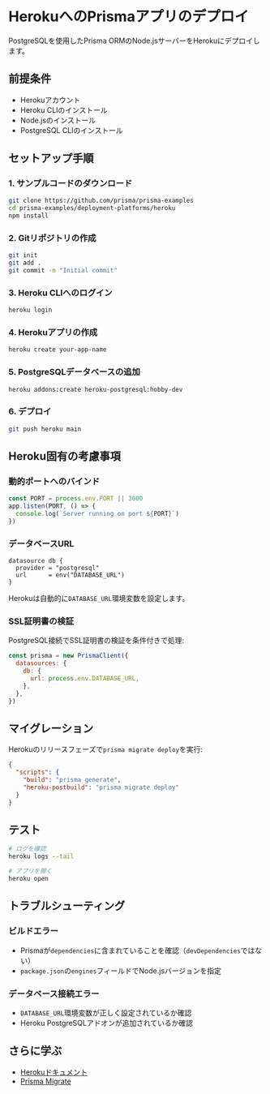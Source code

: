 # HerokuへのPrismaアプリのデプロイ

PostgreSQLを使用したPrisma ORMのNode.jsサーバーをHerokuにデプロイします。

## 前提条件

- Herokuアカウント
- Heroku CLIのインストール
- Node.jsのインストール
- PostgreSQL CLIのインストール

## セットアップ手順

### 1. サンプルコードのダウンロード

```bash
git clone https://github.com/prisma/prisma-examples
cd prisma-examples/deployment-platforms/heroku
npm install
```

### 2. Gitリポジトリの作成

```bash
git init
git add .
git commit -m "Initial commit"
```

### 3. Heroku CLIへのログイン

```bash
heroku login
```

### 4. Herokuアプリの作成

```bash
heroku create your-app-name
```

### 5. PostgreSQLデータベースの追加

```bash
heroku addons:create heroku-postgresql:hobby-dev
```

### 6. デプロイ

```bash
git push heroku main
```

## Heroku固有の考慮事項

### 動的ポートへのバインド

```javascript
const PORT = process.env.PORT || 3000
app.listen(PORT, () => {
  console.log(`Server running on port ${PORT}`)
})
```

### データベースURL

```prisma
datasource db {
  provider = "postgresql"
  url      = env("DATABASE_URL")
}
```

Herokuは自動的に`DATABASE_URL`環境変数を設定します。

### SSL証明書の検証

PostgreSQL接続でSSL証明書の検証を条件付きで処理:

```javascript
const prisma = new PrismaClient({
  datasources: {
    db: {
      url: process.env.DATABASE_URL,
    },
  },
})
```

## マイグレーション

Herokuのリリースフェーズで`prisma migrate deploy`を実行:

```json
{
  "scripts": {
    "build": "prisma generate",
    "heroku-postbuild": "prisma migrate deploy"
  }
}
```

## テスト

```bash
# ログを確認
heroku logs --tail

# アプリを開く
heroku open
```

## トラブルシューティング

### ビルドエラー

- Prismaが`dependencies`に含まれていることを確認（`devDependencies`ではない）
- `package.json`の`engines`フィールドでNode.jsバージョンを指定

### データベース接続エラー

- `DATABASE_URL`環境変数が正しく設定されているか確認
- Heroku PostgreSQLアドオンが追加されているか確認

## さらに学ぶ

- [Herokuドキュメント](https://devcenter.heroku.com/)
- [Prisma Migrate](/docs/orm/prisma-migrate)
